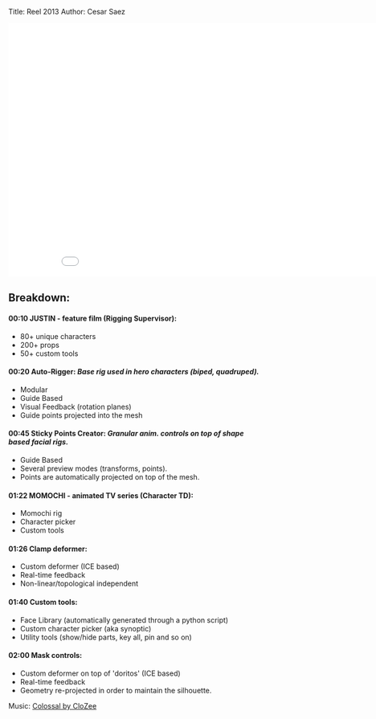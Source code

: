 Title: Reel 2013
Author: Cesar Saez

<div class="flex-video widescreen">
    <iframe src="//player.vimeo.com/video/88004455?title=0&amp;byline=0&amp;portrait=0" width="900" height="506" frameborder="0" webkitallowfullscreen mozallowfullscreen allowfullscreen></iframe>
</div>

## Breakdown:

#### 00:10 JUSTIN - feature film (Rigging Supervisor):

- 80+ unique characters
- 200+ props
- 50+ custom tools

#### 00:20 Auto-Rigger: *Base rig used in hero characters (biped, quadruped).*

- Modular
- Guide Based
- Visual Feedback (rotation planes)
- Guide points projected into the mesh

#### 00:45 Sticky Points Creator: *Granular anim. controls on top of shape based facial rigs.*

- Guide Based
- Several preview modes (transforms, points).
- Points are automatically projected on top of the mesh.

#### 01:22 MOMOCHI - animated TV series (Character TD):

- Momochi rig
- Character picker
- Custom tools

#### 01:26 Clamp deformer:

- Custom deformer (ICE based)
- Real-time feedback
- Non-linear/topological independent

#### 01:40 Custom tools:

- Face Library (automatically generated through a python script)
- Custom character picker (aka synoptic)
- Utility tools (show/hide parts, key all, pin and so on)

#### 02:00 Mask controls:

- Custom deformer on top of 'doritos' (ICE based)
- Real-time feedback
- Geometry re-projected in order to maintain the silhouette.

Music: [Colossal by CloZee](jamendo.com/en/track/1053559/colossal)
